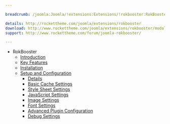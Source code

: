 ```yaml
---

breadcrumb: /joomla:Joomla/!extensions:Extensions/!rokbooster:RokBooster

details: http://rockettheme.com/joomla/extensions/rokbooster
download: http://www.rockettheme.com/joomla/extensions/rokbooster/modal/downloads
support: http://www.rockettheme.com/forum/joomla-rokbooster/

---
```


* RokBooster
    * [Introduction]()
    * [Key Features](INDEX.md#key-features)
    * [Installation](INDEX.md#how-to-install)
    * [Setup and Configuration](rokbooster_use.md)
    	* [Details](rokbooster_use.md#details)
    	* [Basic Cache Settings](rokbooster_use.md#basic-cache-settings)
    	* [Style Sheet Settings](rokbooster_use.md#style-sheet-settings)
    	* [JavaScript Settings](rokbooster_use.md##javascript-settings)
    	* [Image Settings](rokbooster_use.md#image-settings)
    	* [Font Settings](rokbooster_use.md#font-settings)
    	* [Advanced Plugin Configuration](rokbooster_use.md#advanced-plugin-configuration)
    	* [Debug Settings](rokbooster_use.md#debug-settings)